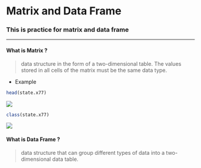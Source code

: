# Matrix and Data Frame
### This is practice for matrix and data frame
***
#### What is Matrix ?
> data structure in the form of a two-dimensional table. The values stored in all cells of the matrix must be the same data type.
* Example
```r
head(state.x77)
```
<img src="https://user-images.githubusercontent.com/46131688/72046102-0dec6e00-32fb-11ea-82bf-558b45b93f8a.png"> 

```r
class(state.x77)
```
<img src="https://user-images.githubusercontent.com/46131688/72045968-c2d25b00-32fa-11ea-9f11-edfa525869fc.png">

#### What is Data Frame ?
> data structure that can group different types of data into a two-dimensional data table.
